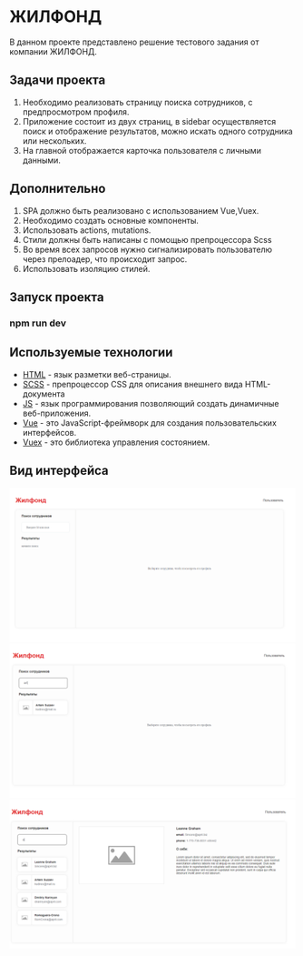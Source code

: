 # ЖИЛФОНД

В данном проекте представлено решение тестового задания от компании ЖИЛФОНД.

## Задачи проекта
1. Необходимо реализовать страницу поиска сотрудников, с предпросмотром профиля.
2. Приложение состоит из двух страниц, в sidebar осуществляется поиск и отображение результатов, можно искать одного сотрудника или нескольких.
3. На главной отображается карточка пользователя с личными данными.

## Дополнительно
1. SPA должно быть реализовано с использованием Vue,Vuex.
2. Необходимо создать основные компоненты.
3. Использовать actions, mutations.
4. Стили должны быть написаны с помощью препроцессора Scss
5. Во время всех запросов нужно сигнализировать пользователю через прелоадер, что происходит запрос.
6. Использовать изоляцию стилей.


## Запуск проекта

### npm run dev

## Используемые технологии

- [HTML](https://developer.mozilla.org/ru/docs/Learn/Getting_started_with_the_web/HTML_basics) - язык разметки веб-страницы.
- [SCSS](https://sass-scss.ru/) - препроцессор CSS для описания внешнего вида HTML-документа
- [JS](https://developer.mozilla.org/ru/docs/Learn/JavaScript/First_steps/What_is_JavaScript) - язык программирования позволяющий создать динамичные веб-приложения.
- [Vue](https://vuejs.org/) - это JavaScript-фреймворк для создания пользовательских интерфейсов.
- [Vuex](https://vuex.vuejs.org/) - это библиотека управления состоянием.


## Вид интерфейса
![Screen1](./screens/gilfond1.PNG)
![Screen2](./screens/gilfond2.PNG)
![Screen3](./screens/gilfond3.PNG)
